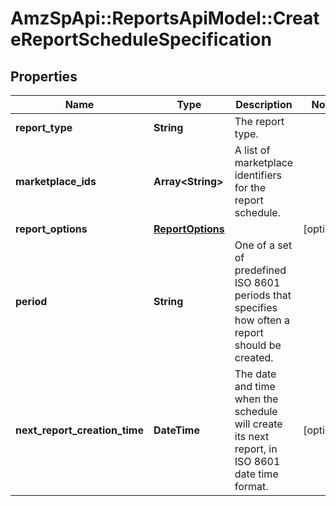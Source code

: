 # AmzSpApi::ReportsApiModel::CreateReportScheduleSpecification

## Properties
Name | Type | Description | Notes
------------ | ------------- | ------------- | -------------
**report_type** | **String** | The report type. | 
**marketplace_ids** | **Array&lt;String&gt;** | A list of marketplace identifiers for the report schedule. | 
**report_options** | [**ReportOptions**](ReportOptions.md) |  | [optional] 
**period** | **String** | One of a set of predefined ISO 8601 periods that specifies how often a report should be created. | 
**next_report_creation_time** | **DateTime** | The date and time when the schedule will create its next report, in ISO 8601 date time format. | [optional] 



